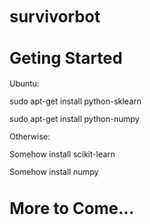 # survivorbot

Geting Started
==============

Ubuntu:

sudo apt-get install python-sklearn

sudo apt-get install python-numpy

Otherwise:

Somehow install scikit-learn

Somehow install numpy

More to Come...
===============
